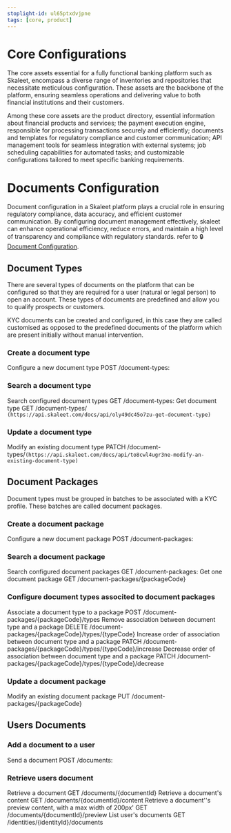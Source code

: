 ```yaml
---
stoplight-id: ul65ptxdvjpne
tags: [core, product]
---
```


# Core Configurations

The core assets essential for a fully functional banking platform such as Skaleet, encompass a diverse range of inventories and repositories that necessitate meticulous configuration. These assets are the backbone of the platform, ensuring seamless operations and delivering value to both financial institutions and their customers. 

Among these core assets are the product directory, essential information about financial products and services; the payment execution engine, responsible for processing transactions securely and efficiently; documents and templates for regulatory compliance and customer communication; API management tools for seamless integration with external systems; job scheduling capabilities for automated tasks; and customizable configurations tailored to meet specific banking requirements. 

# Documents Configuration
Document configuration in a Skaleet platform plays a crucial role in ensuring regulatory compliance, data accuracy, and efficient customer communication. By configuring document management effectively, skaleet can enhance operational efficiency, reduce errors, and maintain a high level of transparency and compliance with regulatory standards.
refer to 🔒[Document Configuration](https://tagpay.atlassian.net/wiki/spaces/BAB/pages/3046408530/Document+Configuration#Introduction-to-Document-Configuration).

## Document Types
There are several types of documents on the platform that can be configured so that they are required for a user (natural or legal person) to open an account. These types of documents are predefined and allow you to qualify prospects or customers.

KYC documents can be created and configured, in this case they are called customised as opposed to the predefined documents of the platform which are present initially without manual intervention.
### Create a document type
Configure a new document type	POST	/document-types:
### Search a document type
Search configured document types	GET	/document-types:
Get document type	GET	/document-types/ `(https://api.skaleet.com/docs/api/oly49dc45o7zu-get-document-type)`
### Update a document type
Modify an existing document type	PATCH	/document-types/`(https://api.skaleet.com/docs/api/to8cwl4ugr3ne-modify-an-existing-document-type)`

## Document Packages
Document types must be grouped in batches to be associated with a KYC profile. These batches are called document packages.

### Create a document package
Configure a new document package	POST	/document-packages:
### Search a document package
Search configured document packages	GET	/document-packages:
Get one document package	GET	/document-packages/{packageCode}
### Configure document types associted to document packages
Associate a document type to a package	POST	/document-packages/{packageCode}/types
Remove association between document type and a package	DELETE	/document-packages/{packageCode}/types/{typeCode}
Increase order of association between document type and a package	PATCH	/document-packages/{packageCode}/types/{typeCode}/increase
Decrease order of association between document type and a package	PATCH	/document-packages/{packageCode}/types/{typeCode}/decrease
### Update a document package
Modify an existing document package	PUT	/document-packages/{packageCode}

## Users Documents

### Add a document to a user
Send a document	POST	/documents:
### Retrieve users document
Retrieve a document	GET	/documents/{documentId}
Retrieve a document's content	GET	/documents/{documentId}/content
Retrieve a document''s preview content, with a max width of 200px'	GET	/documents/{documentId}/preview
List user's documents	GET	/identities/{identityId}/documents
